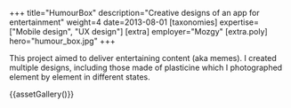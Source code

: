 +++
title="HumourBox"
description="Creative designs of an app for entertainment"
weight=4
date=2013-08-01
[taxonomies]
expertise=["Mobile design", "UX design"]
[extra]
employer="Mozgy"
[extra.poly]
hero="humour_box.jpg"
+++

This project aimed to deliver entertaining content (aka memes). I created multiple designs, including those made of plasticine which I photographed element by element in different states. 

{{assetGallery()}}

